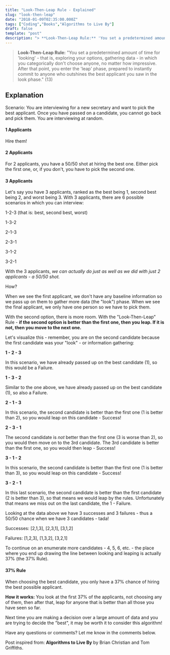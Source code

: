 ```yaml
---
title: "Look-Then-Leap Rule - Explained"
slug: "look-then-leap"
date: "2018-01-09T02:35:00.000Z"
tags: ["Coding","Books","Algorithms to Live By"]
draft: false
template: "post"
description: "> **Look-Then-Leap Rule:** 'You set a predetermined amount of time for 'looking' - that is, exploring your options, gathering data - in which you categorically don't choose anyone, no matter how..."
---
```


> **Look-Then-Leap Rule:** "You set a predetermined amount of time for 'looking' - that is, exploring your options, gathering data - in which you categorically don't choose anyone, no matter how impressive. After that point, you enter the 'leap' phase, prepared to instantly commit to anyone who outshines the best applicant you saw in the look phase." (13)

## Explanation

Scenario: You are interviewing for a new secretary and want to pick the best applicant. Once you have passed on a candidate, you cannot go back and pick them. You are interviewing at random.

#### 1 Applicants

Hire them!

#### 2 Applicants

For 2 applicants, you have a 50/50 shot at hiring the best one. Either pick the first one, or, if you don't, you have to pick the second one.

#### 3 Applicants

Let's say you have 3 applicants, ranked as the best being 1, second best being 2, and worst being 3. With 3 applicants, there are 6 possible scenarios in which you can interview:

1-2-3 (that is: best, second best, worst)

1-3-2

2-1-3

2-3-1

3-1-2

3-2-1

With the 3 applicants, *we can actually do just as well as we did with just 2 applicants - a 50/50 shot.*

How?

When we see the first applicant, we don't have any baseline information so we pass up on them to gather more data (the "look") phase. When we see the final applicant, we only have one person so we have to pick them.

With the second option, there is more room. With the "Look-Then-Leap" Rule - **if the second option is better than the first one, then you leap. If it is not, then you move to the next one.**

Let's visualize this - remember, you are on the second candidate because the first candidate was your "look" - or information gathering:

**1 - 2 - 3**

In this scenario, we have already passed up on the best candidate (1), so this would be a Failure.

**1 - 3 - 2**

Similar to the one above, we have already passed up on the best candidate (1), so also a Failure.

**2 - 1 - 3**

In this scenario, the second candidate is better than the first one (1 is better than 2), so you would leap on this candidate - Success!

**2 - 3 - 1**

The second candidate is *not* better than the first one (3 is worse than 2), so you would then move on to the 3rd candidate. The 3rd candidate is better than the first one, so you would then leap - Success!

**3 - 1 - 2**

In this scenario, the second candidate is better than the first one (1 is better than 3), so you would leap on this candidate - Success!

**3 - 2 - 1**

In this last scenario, the second candidate is better than the first candidate (2 is better than 3), so that means we would leap by the rules. Unfortunately that means we miss out on the last candidate, the 1 - Failure.

Looking at the data above we have 3 successes and 3 failures - thus a 50/50 chance when we have 3 candidates - tada!

Successes: [2,1,3], [2,3,1], [3,1,2]

Failures: [1,2,3], [1,3,2], [3,2,1]


To continue on an enumerate more candidates - 4, 5, 6, etc. - the place where you end up drawing the line between looking and leaping is actually 37% (the 37% Rule).

#### 37% Rule

When choosing the best candidate, you only have a 37% chance of hiring the best possible applicant.

**How it works:** You look at the first 37% of the applicants, not choosing any of them, then after that, leap for anyone that is better than all those you have seen so far.


Next time you are making a decision over a large amount of data and you are trying to decide the "best", it may be worth it to consider this algorithm!


Have any questions or comments? Let me know in the comments below.


Post inspired from: **Algorithms to Live By** by Brian Christian and Tom Griffiths.
